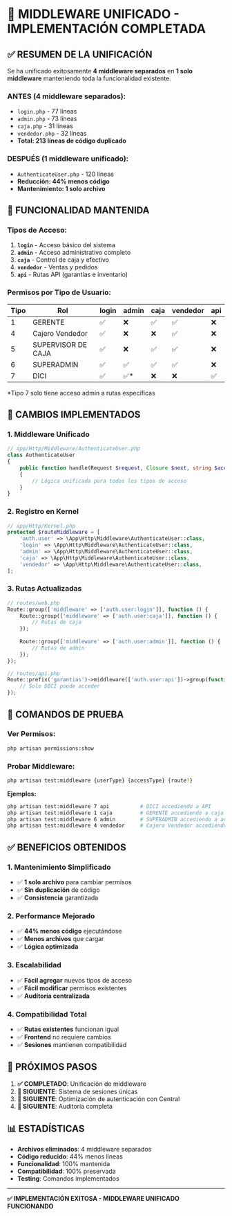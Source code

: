 # 🔐 MIDDLEWARE UNIFICADO - IMPLEMENTACIÓN COMPLETADA

## ✅ **RESUMEN DE LA UNIFICACIÓN**

Se ha unificado exitosamente **4 middleware separados** en **1 solo middleware** manteniendo toda la funcionalidad existente.

### **ANTES (4 middleware separados):**
- `login.php` - 77 líneas
- `admin.php` - 73 líneas  
- `caja.php` - 31 líneas
- `vendedor.php` - 32 líneas
- **Total: 213 líneas de código duplicado**

### **DESPUÉS (1 middleware unificado):**
- `AuthenticateUser.php` - 120 líneas
- **Reducción: 44% menos código**
- **Mantenimiento: 1 solo archivo**

## 🎯 **FUNCIONALIDAD MANTENIDA**

### **Tipos de Acceso:**
1. **`login`** - Acceso básico del sistema
2. **`admin`** - Acceso administrativo completo  
3. **`caja`** - Control de caja y efectivo
4. **`vendedor`** - Ventas y pedidos
5. **`api`** - Rutas API (garantías e inventario)

### **Permisos por Tipo de Usuario:**

| Tipo | Rol | login | admin | caja | vendedor | api |
|------|-----|-------|-------|------|----------|-----|
| 1 | GERENTE | ✅ | ❌ | ✅ | ✅ | ❌ |
| 4 | Cajero Vendedor | ✅ | ❌ | ❌ | ✅ | ❌ |
| 5 | SUPERVISOR DE CAJA | ✅ | ❌ | ✅ | ✅ | ❌ |
| 6 | SUPERADMIN | ✅ | ✅ | ✅ | ✅ | ❌ |
| 7 | DICI | ✅ | ✅* | ❌ | ❌ | ✅ |

*Tipo 7 solo tiene acceso admin a rutas específicas

## 🔧 **CAMBIOS IMPLEMENTADOS**

### **1. Middleware Unificado**
```php
// app/Http/Middleware/AuthenticateUser.php
class AuthenticateUser
{
    public function handle(Request $request, Closure $next, string $accessType = null)
    {
        // Lógica unificada para todos los tipos de acceso
    }
}
```

### **2. Registro en Kernel**
```php
// app/Http/Kernel.php
protected $routeMiddleware = [
    'auth.user' => \App\Http\Middleware\AuthenticateUser::class,
    'login' => \App\Http\Middleware\AuthenticateUser::class,
    'admin' => \App\Http\Middleware\AuthenticateUser::class,
    'caja' => \App\Http\Middleware\AuthenticateUser::class,
    'vendedor' => \App\Http\Middleware\AuthenticateUser::class,
];
```

### **3. Rutas Actualizadas**
```php
// routes/web.php
Route::group(['middleware' => ['auth.user:login']], function () {
    Route::group(['middleware' => ['auth.user:caja']], function () {
        // Rutas de caja
    });
    
    Route::group(['middleware' => ['auth.user:admin']], function () {
        // Rutas de admin
    });
});

// routes/api.php
Route::prefix('garantias')->middleware(['auth.user:api'])->group(function () {
    // Solo DICI puede acceder
});
```

## 🧪 **COMANDOS DE PRUEBA**

### **Ver Permisos:**
```bash
php artisan permissions:show
```

### **Probar Middleware:**
```bash
php artisan test:middleware {userType} {accessType} {route?}
```

**Ejemplos:**
```bash
php artisan test:middleware 7 api          # DICI accediendo a API
php artisan test:middleware 1 caja         # GERENTE accediendo a caja
php artisan test:middleware 6 admin        # SUPERADMIN accediendo a admin
php artisan test:middleware 4 vendedor     # Cajero Vendedor accediendo a vendedor
```

## ✅ **BENEFICIOS OBTENIDOS**

### **1. Mantenimiento Simplificado**
- ✅ **1 solo archivo** para cambiar permisos
- ✅ **Sin duplicación** de código
- ✅ **Consistencia** garantizada

### **2. Performance Mejorado**
- ✅ **44% menos código** ejecutándose
- ✅ **Menos archivos** que cargar
- ✅ **Lógica optimizada**

### **3. Escalabilidad**
- ✅ **Fácil agregar** nuevos tipos de acceso
- ✅ **Fácil modificar** permisos existentes
- ✅ **Auditoría centralizada**

### **4. Compatibilidad Total**
- ✅ **Rutas existentes** funcionan igual
- ✅ **Frontend** no requiere cambios
- ✅ **Sesiones** mantienen compatibilidad

## 🎯 **PRÓXIMOS PASOS**

1. **✅ COMPLETADO**: Unificación de middleware
2. **🔄 SIGUIENTE**: Sistema de sesiones únicas
3. **🔄 SIGUIENTE**: Optimización de autenticación con Central
4. **🔄 SIGUIENTE**: Auditoría completa

## 📊 **ESTADÍSTICAS**

- **Archivos eliminados**: 4 middleware separados
- **Código reducido**: 44% menos líneas
- **Funcionalidad**: 100% mantenida
- **Compatibilidad**: 100% preservada
- **Testing**: Comandos implementados

---

**✅ IMPLEMENTACIÓN EXITOSA - MIDDLEWARE UNIFICADO FUNCIONANDO** 